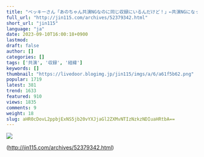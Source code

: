 ```yaml
---
title: "ベッキーさん「あのちゃん共演NGなのに同じ収録にいるんだけど！」←共演NGになった経緯がヤバすぎるｗｗｗｗ : オレ的ゲーム速報＠刃"
full_url: "http://jin115.com/archives/52379342.html"
short_url: "jin115"
language: "ja"
date: 2023-09-10T16:00:18+0900
lastmod: 
draft: false
author: []
categories: []
tags: ['共演', '収録', '経緯']
keywords: []
thumbnail: "https://livedoor.blogimg.jp/jin115/imgs/a/6/a61f5b62.png"
popular: 1719
latest: 381
trend: 1633
featured: 910
views: 1835
comments: 9
weight: 18
slug: aHR0cDovL2ppbjExNS5jb20vYXJjaGl2ZXMvNTIzNzkzNDIuaHRtbA==
---
```


![](https://livedoor.blogimg.jp/jin115/imgs/a/6/a61f5b62.png)



(http://jin115.com/archives/52379342.html)
